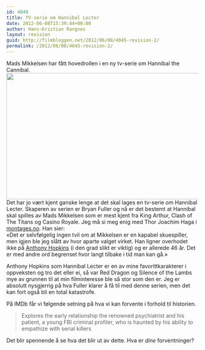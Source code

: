```yaml
---
id: 4048
title: TV-serie om Hannibal Lecter
date: 2012-06-08T15:39:44+00:00
author: Hans-Kristian Rangnes
layout: revision
guid: http://filmbloggen.net/2012/06/08/4045-revision-2/
permalink: /2012/06/08/4045-revision-2/
---
```

Mads Mikkelsen har fått hovedrollen i en ny tv-serie om Hannibal the Cannibal.  
<img class="alignnone size-large wp-image-4046" src="http://filmbloggen.net/wp-content/uploads//2012/06/hannibal-lecter-620x331.jpg" alt="" width="620" height="331" />  
Det har jo vært kjent ganske lenge at det skal lages en tv-serie om Hannibal Lecter. Skaperen av serien er Bryan Fuller og nå er det bestemt at Hannibal skal spilles av Mads Mikkelsen som er mest kjent fra King Arthur, Clash of The Titans og Casino Royale. Jeg må si meg enig med Thor Joachim Haga i [montages.no](http://montages.no). Han sier:  
&laquo;Det er selvfølgelig ingen tvil om at Mikkelsen er en kapabel skuespiller, men igjen ble jeg slått av hvor aparte valget virket. Han ligner overhodet ikke på [Anthony Hopkins](http://montages.no/filmfolk/anthony-hopkins) (i den grad slikt er viktig) og er allerede 46 år. Det er med andre ord begrenset hvor langt tilbake i tid man kan gå.&raquo;

Anthony Hopkins som Hannibal Lecter er en av mine favorittkarakterer i oppveksten og tro det eller ei, så var Red Dragon og Silence of the Lambs mye av grunnen til at min filminteresse ble så stor som den er. Jeg er absolutt nysgjerrig på hva Fuller klarer å få til med denne serien, men det kan fort også bli en total katastrofe.

På IMDb får vi følgende setning på hva vi kan forvente i forhold til historien.

> Explores the early relationship the renowned psychiatrist and his patient, a young FBI criminal profiler, who is haunted by his ability to empathize with serial killers

Det blir spennende å se hva det blir ut av dette. Hva er _dine_ forventninger?